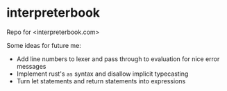 # interpreterbook
Repo for <interpreterbook.com>

Some ideas for future me:
- Add line numbers to lexer and pass through to evaluation for nice error messages
- Implement rust's `as` syntax and disallow implicit typecasting
- Turn let statements and return statements into expressions
